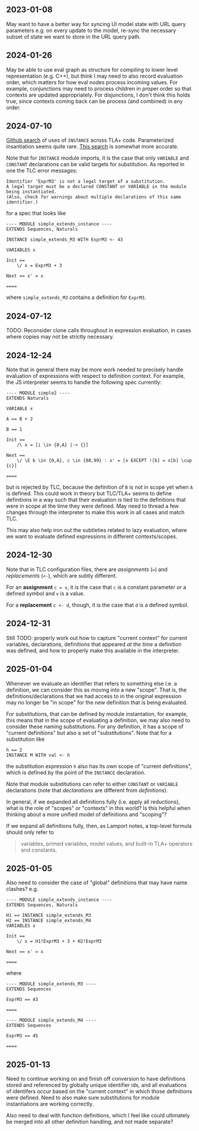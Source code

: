 ## 2023-01-08

May want to have a better way for syncing UI model state with URL query parameters e.g. on every update to the model, re-sync the necessary subset of state we want to store in the URL query path.

## 2024-01-26

May be able to use eval graph as structure for compiling to lower level representation (e.g. C++), but think I may need to also record evaluation order, which matters for how eval nodes process incoming values. For example, conjunctions may need to process children in proper order so that contexts are updated appropriately. For disjunctions, I don't think this holds true, since contexts coming back can be process (and combined) in any order.

## 2024-07-10

[Github search](https://github.com/search?q=%3D%3D+INSTANCE+language%3ATLA&type=code&ref=advsearch&p=2) of uses of `INSTANCE` across TLA+ code. Parameterized insantiation seems quite rare. [This search](https://github.com/search?q=%22%29+%3D%3D+INSTANCE%22+language%3ATLA&type=code&ref=advsearch) is somewhat more accurate.

Note that for `INSTANCE` module imports, it is the case that only `VARIABLE` and `CONSTANT` declarations can be valid targets for substitution. As reported in one the TLC error messages:

```
Identifier 'ExprM3' is not a legal target of a substitution. 
A legal target must be a declared CONSTANT or VARIABLE in the module being instantiated. 
(Also, check for warnings about multiple declarations of this same identifier.)
```
for a spec that looks like
```tla
---- MODULE simple_extends_instance ----
EXTENDS Sequences, Naturals

INSTANCE simple_extends_M3 WITH ExprM3 <- 43

VARIABLES x

Init == 
    \/ x = ExprM3 + 3

Next == x' = x

====
```
where `simple_extends_M3` contains a definition for `ExprM3`.

## 2024-07-12

TODO: Reconsider clone calls throughout in expression evaluation, in cases where copies may not be strictly necessary.

## 2024-12-24

Note that in general there may be more work needed to precisely handle evaluation of expressions with respect to definition context. For example, the JS interpreter seems to handle the following spec currently:

```tla
---- MODULE simple2 ----
EXTENDS Naturals

VARIABLE x

A == B + 2

B == 1

Init == 
    /\ x = [i \in {0,A} |-> {}]

Next == 
    \/ \E b \in {0,A}, c \in {88,99} : x' = [x EXCEPT ![b] = x[b] \cup {c}]

====
```
but is rejected by TLC, because the definition of `B` is not in scope yet when `A` is defined. This could work in theory but TLC/TLA+ seems to define definitions in a way such that their evaluation is tied to the definitions that were in scope at the time they were defined. May need to thread a few changes through the interpreter to make this work in all cases and match TLC. 

This may also help iron out the subtleties related to lazy evaluation, where we want to evaluate defined expressions in different contexts/scopes.

## 2024-12-30

Note that in TLC configuration files, there are *assignments* (`=`) and *replacements* (`<-`), which are subtly different.

For an **assignment** `c = v`, it is the case that `c` is a constant parameter *or* a defined symbol and `v` is a value. 

For a **replacement** `c <- d`, though, it is the case that `d` is a defined symbol.

## 2024-12-31

Still TODO: properly work out how to capture "current context" for current variables, declarations, definitions that appeared *at the time* a definition was defined, and how to properly make this available in the interpreter.

## 2025-01-04

Whenever we evaluate an identifier that refers to something else i.e. a definition, we can consider this as moving into a new "scope". That is, the definitions/declarations that we had access to in the original expression may no longer be "in scope" for the new definition that is being evaluated.

For substitutions, that can be defined by module instantation, for example, this means that in the scope of evaluating a definition, we may also need to consider these naming substitutions. For any definition, it has a scope of "current definitions" but also a set of "substitutions". Note that for a substitution like

```tla
h == 2
INSTANCE M WITH val <- h
```
the substitution expression `h` also has its *own* scope of "current definitions", which is defined by the point of the `INSTANCE` declaration.

Note that module substitutions can refer to either `CONSTANT` or `VARIABLE` declarations (note that *declarations* are different from *definitions*).

In general, if we expanded all definitions fully (i.e. apply all reductions), what is the role of "scopes" or "contexts" in this world? Is this helpful when thinking about a more unified model of definitions and "scoping"? 

If we expand all definitions fully, then, as Lamport notes, a top-level formula should only refer to

> variables, primed variables, model values, and built-in TLA+ operators and constants.

## 2025-01-05

Also need to consider the case of "global" definitions that may have name clashes?
e.g.
```tla
---- MODULE simple_extends_instance ----
EXTENDS Sequences, Naturals

H1 == INSTANCE simple_extends_M3
H2 == INSTANCE simple_extends_M4
VARIABLES x

Init == 
    \/ x = H1!ExprM3 + 3 + H2!ExprM3

Next == x' = x

====
```

where 

```tla
---- MODULE simple_extends_M3 ----
EXTENDS Sequences

ExprM3 == 43

====
```

```tla
---- MODULE simple_extends_M4 ----
EXTENDS Sequences

ExprM3 == 45

====
```


## 2025-01-13

Need to continue working on and finish off conversion to have definitions stored and referenced by globally unique identifier ids, and all evaluations of identifers occur based on the "current context" in which those definitions were defined. Need to also make sure substitutions for module instantiations are working correctly.

Also need to deal with function definitions, which I feel like could ultimately be merged into all other definition handling, and not made separate?